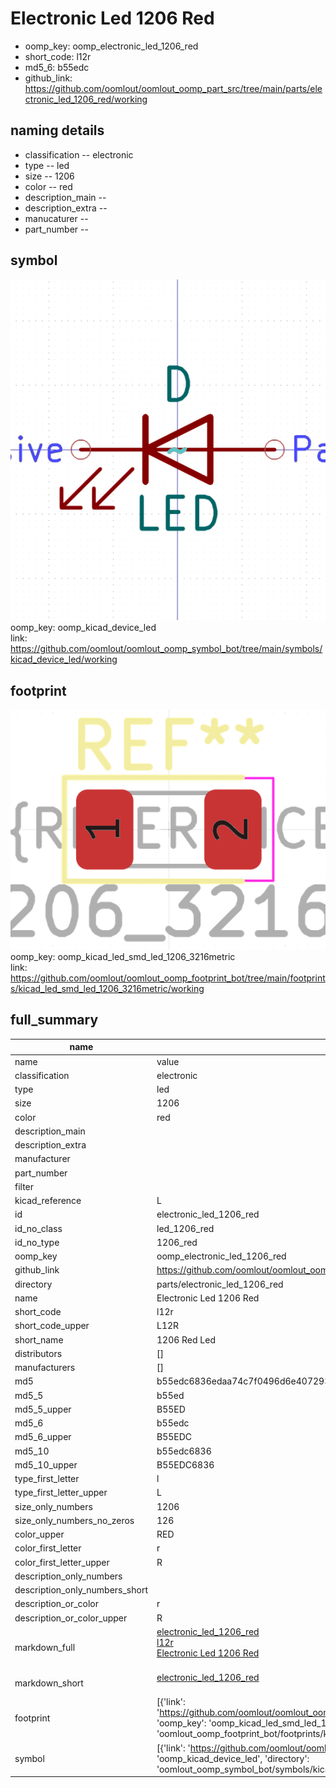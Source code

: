 # Electronic Led 1206 Red

  
* oomp_key: oomp_electronic_led_1206_red 
* short_code: l12r
* md5_6: b55edc  
* github_link: https://github.com/oomlout/oomlout_oomp_part_src/tree/main/parts/electronic_led_1206_red/working  
## naming details
* classification -- electronic
* type -- led
* size -- 1206
* color -- red
* description_main -- 
* description_extra -- 
* manucaturer -- 
* part_number -- 



## symbol

![](symbol/0/working/working_600.png)  
oomp_key: oomp_kicad_device_led  
link: https://github.com/oomlout/oomlout_oomp_symbol_bot/tree/main/symbols/kicad_device_led/working  

## footprint

![](footprint/0/working/working_600.png)  
oomp_key: oomp_kicad_led_smd_led_1206_3216metric  
link: https://github.com/oomlout/oomlout_oomp_footprint_bot/tree/main/footprints/kicad_led_smd_led_1206_3216metric/working  

## full_summary
| name | value | 
| --- | --- | 
| name | value | 
| classification | electronic | 
| type | led | 
| size | 1206 | 
| color | red | 
| description_main |  | 
| description_extra |  | 
| manufacturer |  | 
| part_number |  | 
| filter |  | 
| kicad_reference | L | 
| id | electronic_led_1206_red | 
| id_no_class | led_1206_red | 
| id_no_type | 1206_red | 
| oomp_key | oomp_electronic_led_1206_red | 
| github_link | https://github.com/oomlout/oomlout_oomp_part_src/tree/main/parts/electronic_led_1206_red/working | 
| directory | parts/electronic_led_1206_red | 
| name | Electronic Led 1206 Red | 
| short_code | l12r | 
| short_code_upper | L12R | 
| short_name | 1206 Red Led | 
| distributors | [] | 
| manufacturers | [] | 
| md5 | b55edc6836edaa74c7f0496d6e407293 | 
| md5_5 | b55ed | 
| md5_5_upper | B55ED | 
| md5_6 | b55edc | 
| md5_6_upper | B55EDC | 
| md5_10 | b55edc6836 | 
| md5_10_upper | B55EDC6836 | 
| type_first_letter | l | 
| type_first_letter_upper | L | 
| size_only_numbers | 1206 | 
| size_only_numbers_no_zeros | 126 | 
| color_upper | RED | 
| color_first_letter | r | 
| color_first_letter_upper | R | 
| description_only_numbers |  | 
| description_only_numbers_short |   | 
| description_or_color | r  | 
| description_or_color_upper | R  | 
| markdown_full | [electronic_led_1206_red](https://github.com/oomlout/oomlout_oomp_part_src/tree/main/parts/electronic_led_1206_red/working)<br>[l12r](https://github.com/oomlout/oomlout_oomp_part_src/tree/main/parts/electronic_led_1206_red/working)<br>[Electronic Led 1206 Red](https://github.com/oomlout/oomlout_oomp_part_src/tree/main/parts/electronic_led_1206_red/working)<br><br> | 
| markdown_short | [electronic_led_1206_red](https://github.com/oomlout/oomlout_oomp_part_src/tree/main/parts/electronic_led_1206_red/working)<br><br> | 
| footprint | [{'link': 'https://github.com/oomlout/oomlout_oomp_footprint_bot/tree/main/foootprntss/kicad_led_smd_led_1206_3216metric', 'oomp_key': 'oomp_kicad_led_smd_led_1206_3216metric', 'directory': 'oomlout_oomp_footprint_bot/footprints/kicad_led_smd_led_1206_3216metric//working/working.kicad_mod'}] | 
| symbol | [{'link': 'https://github.com/oomlout/oomlout_oomp_symbol_bot/tree/main/symbols/kicad_device_led', 'oomp_key': 'oomp_kicad_device_led', 'directory': 'oomlout_oomp_symbol_bot/symbols/kicad_device_led//working/working.kicad_sym'}] | 
